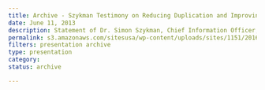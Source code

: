 ```yaml
---
title: Archive - Szykman Testimony on Reducing Duplication and Improving Outcomes in Federal IT
date: June 11, 2013
description: Statement of Dr. Simon Szykman, Chief Information Officer, U.S. Department of Commerce before the Committee on Homeland Security and Governmental Affairs on Reducing Duplication and Improving Outcomes in Federal Information Technology.
permalink: s3.amazonaws.com/sitesusa/wp-content/uploads/sites/1151/2016/10/Testimony-Szykman-2013-06-11.pdf
filters: presentation archive
type: presentation
category:
status: archive

---
```

